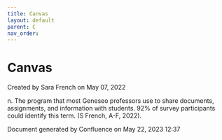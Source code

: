 ```yaml
---
title: Canvas
layout: default
parent: C
nav_order:
---
```


# Canvas

Created by  Sara French on May 07, 2022

n. The program that most Geneseo professors use to share documents, assignments, and information with students. 92% of survey participants could identify this term. (S French, A-F, 2022).

Document generated by Confluence on May 22, 2023 12:37


